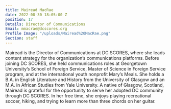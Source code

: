 ```yaml
---
title: Mairead MacRae
date: 2022-08-30 18:05:00 Z
position: 17
Details: Director of Communications
Email: mmacrae@dcscores.org
Profile Image: "/uploads/Mairead%20MacRae.png"
Section: staff
---
```


Mairead is the Director of Communications at DC SCORES, where she leads content strategy for the organization’s communications platforms. Before joining DC SCORES, she held communications roles at Georgetown University’s School of Foreign Service, Master of Science in Foreign Service program, and at the international youth nonprofit Mary’s Meals. She holds a B.A. in English Literature and History from the University of Glasgow and an M.A. in African Studies from Yale University. A native of Glasgow, Scotland, Mairead is grateful for the opportunity to serve her adopted DC community through DC SCORES. In her free time, she enjoys playing recreational soccer, hiking, and trying to learn more than three chords on her guitar.
